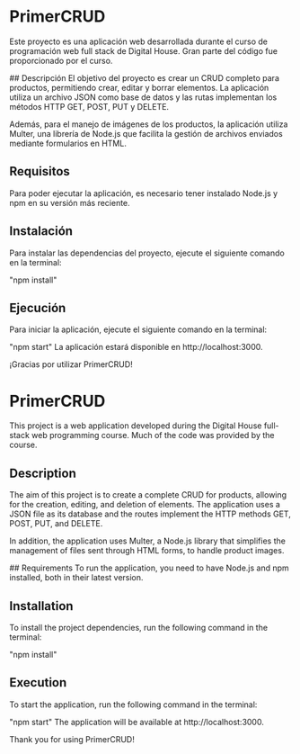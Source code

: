 # PrimerCRUD
Este proyecto es una aplicación web desarrollada durante el curso de programación web full stack de Digital House. Gran parte del código fue proporcionado por el curso.

## Descripción
El objetivo del proyecto es crear un CRUD completo para productos, permitiendo crear, editar y borrar elementos. La aplicación utiliza un archivo JSON como base de datos y las rutas implementan los métodos HTTP GET, POST, PUT y DELETE.

Además, para el manejo de imágenes de los productos, la aplicación utiliza Multer, una librería de Node.js que facilita la gestión de archivos enviados mediante formularios en HTML.

## Requisitos
Para poder ejecutar la aplicación, es necesario tener instalado Node.js y npm en su versión más reciente.

## Instalación
Para instalar las dependencias del proyecto, ejecute el siguiente comando en la terminal:

"npm install"

## Ejecución
Para iniciar la aplicación, ejecute el siguiente comando en la terminal:

"npm start"
La aplicación estará disponible en http://localhost:3000.

¡Gracias por utilizar PrimerCRUD!

# PrimerCRUD
This project is a web application developed during the Digital House full-stack web programming course. Much of the code was provided by the course.

## Description
The aim of this project is to create a complete CRUD for products, allowing for the creation, editing, and deletion of elements. The application uses a JSON file as its database and the routes implement the HTTP methods GET, POST, PUT, and DELETE.

In addition, the application uses Multer, a Node.js library that simplifies the management of files sent through HTML forms, to handle product images.

## Requirements
To run the application, you need to have Node.js and npm installed, both in their latest version.

## Installation
To install the project dependencies, run the following command in the terminal:

"npm install"

## Execution
To start the application, run the following command in the terminal:

"npm start"
The application will be available at http://localhost:3000.

Thank you for using PrimerCRUD!